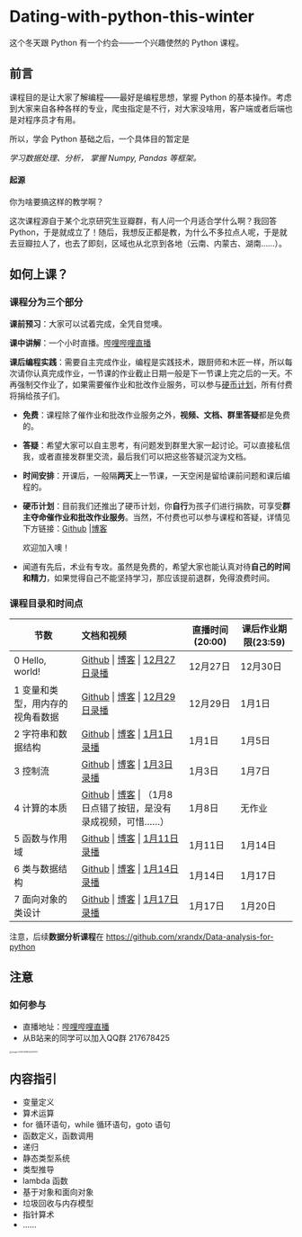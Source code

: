 #  Dating-with-python-this-winter

这个冬天跟 Python 有一个约会——一个兴趣使然的 Python 课程。


## 前言

课程目的是让大家了解编程——最好是编程思想，掌握 Python 的基本操作。考虑到大家来自各种各样的专业，爬虫指定是不行，对大家没啥用，客户端或者后端也是对程序员才有用。

所以，学会 Python 基础之后，一个具体目的暂定是

*学习数据处理、分析， 掌握 Numpy, Pandas 等框架。*

#### 起源

你为啥要搞这样的教学啊？

这次课程源自于某个北京研究生豆瓣群，有人问一个月适合学什么啊？我回答 Python，于是就成立了！随后，我想反正都是教，为什么不多拉点人呢，于是就去豆瓣拉人了，也去了即刻，区域也从北京到各地（云南、内蒙古、湖南……）。

## 如何上课？

### 课程分为三个部分

**课前预习**：大家可以试着完成，全凭自觉噢。

**课中讲解**：一个小时直播。[哔哩哔哩直播](https://live.bilibili.com/383441
)

**课后编程实践**：需要自主完成作业，编程是实践技术，跟厨师和木匠一样，所以每次请你认真完成作业，一节课的作业截止日期一般是下一节课上完之后的一天。不再强制交作业了，如果需要催作业和批改作业服务，可以参与[硬币计划](https://github.com/xrandx/Dating-with-python-this-winter/blob/master/Coin-Project.md)，所有付费将捐给孩子们。

- **免费**：课程除了催作业和批改作业服务之外，**视频、文档、群里答疑**都是免费的。

- **答疑**：希望大家可以自主思考，有问题发到群里大家一起讨论。可以直接私信我，或者直接发群里交流，最后我们可以把这些答疑沉淀为文档。

- **时间安排**：开课后，一般隔**两天**上一节课，一天空闲是留给课前问题和课后编程的。

- **硬币计划**：目前我们还推出了硬币计划，你**自行**为孩子们进行捐款，可享受**群主夺命催作业和批改作业服务**。当然，不付费也可以参与课程和答疑，详情见下方链接：[Github](https://github.com/xrandx/Dating-with-python-this-winter/blob/master/Coin-Project.md) |[博客](http://benearyou.com/coin-project/)

  欢迎加入噢！

- 闻道有先后，术业有专攻。虽然是免费的，希望大家也能认真对待**自己的时间和精力**，如果觉得自己不能坚持学习，那应该提前退群，免得浪费时间。

### 课程目录和时间点

| 节数 | 文档和视频 | 直播时间(20:00) | 课后作业期限(23:59) |
| ---- | :----------------------------------------------------------- | --------------- | ------------------- |
| 0 Hello, world! | [Github](https://github.com/xrandx/Dating-with-python-this-winter/blob/master/%E7%AC%AC%200%20%E8%AF%BE%20Hello%2C%20world!.md)  \| [博客](http://benearyou.com/lesson-0-hello-world/) \| [12月27日录播 ](https://www.bilibili.com/video/BV1G54y1x7Cw) | 12月27日        | 12月30日            |
| 1 变量和类型，用内存的视角看数据 | [Github](https://github.com/xrandx/Dating-with-python-this-winter/blob/master/%E7%AC%AC%201%20%E8%AF%BE%20%E6%95%B0%E6%8D%AE%E7%B1%BB%E5%9E%8B%EF%BC%8C%E7%94%A8%E5%86%85%E5%AD%98%E7%9A%84%E8%A7%86%E8%A7%92%E7%9C%8B%E6%95%B0%E6%8D%AE.md)  \| [博客](http://benearyou.com/variables-and-types-data-from-the-perspective-of-memory/) \| [12月29日录播](https://www.bilibili.com/video/bv13K411g7Sz) | 12月29日        | 1月1日              |
| 2 字符串和数据结构 | [Github](https://github.com/xrandx/Dating-with-python-this-winter/blob/master/%E7%AC%AC%202%20%E8%AF%BE%20%E5%AD%97%E7%AC%A6%E4%B8%B2%E5%92%8C%E6%95%B0%E6%8D%AE%E7%BB%93%E6%9E%84.md)  \| [博客](http://benearyou.com/lesson-3-strings-and-data-structures/) \| [1月1日录播](https://www.bilibili.com/video/BV1Ei4y1F7Ay/) | 1月1日          | 1月5日              |
| 3 控制流 | [Github](https://github.com/xrandx/Dating-with-python-this-winter/blob/master/%E7%AC%AC%203%20%E8%AF%BE%20%E6%8E%A7%E5%88%B6%E6%B5%81.md) \| [博客](http://benearyou.com/lesson-3-control-flow/) \| [1月3日录播](https://www.bilibili.com/video/BV1tr4y1T722) | 1月3日          | 1月7日              |
| 4 计算的本质 | [Github](https://github.com/xrandx/Dating-with-python-this-winter/blob/master/%E7%AC%AC%204%20%E8%AF%BE%20%E8%AE%A1%E7%AE%97%E7%9A%84%E6%9C%AC%E8%B4%A8.md) \| [博客](http://benearyou.com/lesson-4-the-nature-of-computation/) \| （1月8日点错了按钮，是没有录成视频，可惜……） | 1月8日          | 无作业              |
| 5 函数与作用域 | [Github](https://github.com/xrandx/Dating-with-python-this-winter/blob/master/%E7%AC%AC%205%20%E8%AF%BE%20%E5%87%BD%E6%95%B0%E3%80%81%E4%BD%9C%E7%94%A8%E5%9F%9F%E4%B8%8E%E9%80%92%E5%BD%92.md) \| [博客](http://benearyou.com/function-scope-and-recursion/) \| [1月11日录播](https://www.bilibili.com/video/BV1hr4y1T7mz/) | 1月11日    | 1月14日      |
| 6 类与数据结构 | [Github](https://github.com/xrandx/Dating-with-python-this-winter/blob/master/%E7%AC%AC%206%20%E8%AF%BE%20%E7%B1%BB%E4%B8%8E%E6%95%B0%E6%8D%AE%E7%BB%93%E6%9E%84.md) \| [博客](http://benearyou.com/class-and-data-structure/) \| [1月14日录播](https://www.bilibili.com/video/BV1hr4y1T7mz/) | 1月14日 | 1月17日 |
| 7 面向对象的类设计 | [Github](https://github.com/xrandx/Dating-with-python-this-winter/blob/master/%E7%AC%AC%207%20%E8%AF%BE%20%E9%9D%A2%E5%90%91%E5%AF%B9%E8%B1%A1%E7%9A%84%E7%B1%BB%E8%AE%BE%E8%AE%A1.md) \| [博客](http://benearyou.com/lesson-7-object-oriented-class-design/) \| [1月17日录播]() | 1月17日 | 1月20日 |

注意，后续**数据分析课程**在
https://github.com/xrandx/Data-analysis-for-python

## 注意
### 如何参与
- 直播地址：[哔哩哔哩直播](https://live.bilibili.com/383441
)
- 从B站来的同学可以加入QQ群 217678425
<img src="https://gitee.com/xrandx/blog-figurebed/raw/master/img/image-20201228142403747.png" alt="image-20201228142403747" style="zoom:25%;" />


## 内容指引

- 变量定义
- 算术运算
- for 循环语句，while 循环语句，goto 语句
- 函数定义，函数调用
- 递归
- 静态类型系统
- 类型推导
- lambda 函数
- 基于对象和面向对象
- 垃圾回收与内存模型
- 指针算术
- ……

